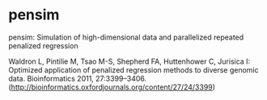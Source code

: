 # pensim
pensim: Simulation of high-dimensional data and parallelized repeated penalized regression

Waldron L, Pintilie M, Tsao M-S, Shepherd FA, Huttenhower C, Jurisica I: Optimized application of penalized regression methods to diverse genomic data. Bioinformatics 2011, 27:3399–3406. (http://bioinformatics.oxfordjournals.org/content/27/24/3399)
